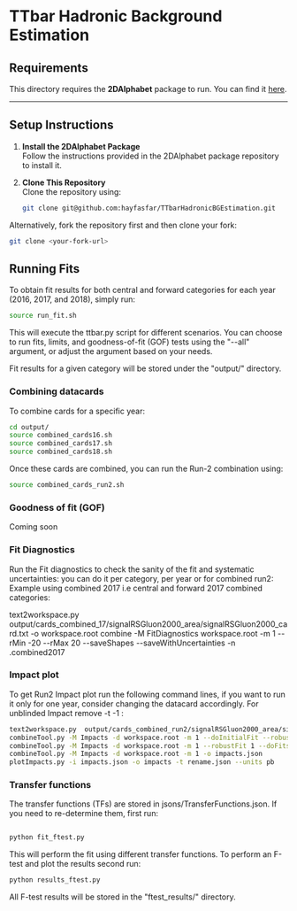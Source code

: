 # **TTbar Hadronic Background Estimation**

## **Requirements**
This directory requires the **2DAlphabet** package to run. You can find it [here](<Add link>).

---

## **Setup Instructions**

1. **Install the 2DAlphabet Package**  
   Follow the instructions provided in the 2DAlphabet package repository to install it.

2. **Clone This Repository**  
   Clone the repository using:
   ```bash
   git clone git@github.com:hayfasfar/TTbarHadronicBGEstimation.git
   ``` 

Alternatively, fork the repository first and then clone your fork:
```bash
git clone <your-fork-url>
```
## **Running Fits**

To obtain fit results for both central and forward categories for each year (2016, 2017, and 2018), simply run:

```bash
source run_fit.sh
```
This will execute the ttbar.py script for different scenarios. You can choose to run fits, limits, and goodness-of-fit (GOF) tests using the "--all" argument, or adjust the argument based on your needs.

Fit results for a given category will be stored under the "output/" directory.

### Combining datacards

To combine cards for a specific year:

```bash
cd output/
source combined_cards16.sh
source combined_cards17.sh
source combined_cards18.sh
```
Once these cards are combined, you can run the Run-2 combination using:

```bash 
source combined_cards_run2.sh
```
### Goodness of fit (GOF)

Coming soon

### Fit Diagnostics 
Run the Fit diagnostics to check the sanity of the fit and systematic uncertainties: you can do it per category, per year or for combined run2:
Example using combined 2017 i.e central and forward 2017 combined categories: 

text2workspace.py  output/cards_combined_17/signalRSGluon2000_area/signalRSGluon2000_card.txt  -o workspace.root
combine -M FitDiagnostics workspace.root -m 1 --rMin -20 --rMax 20 --saveShapes --saveWithUncertainties -n .combined2017

### Impact plot

To get Run2 Impact plot run the following command lines, if you want to run it only for one year, consider changing the datacard accordingly. For unblinded Impact remove -t -1 : 
```bash
text2workspace.py  output/cards_combined_run2/signalRSGluon2000_area/signalRSGluon2000_card_combined.txt  -o workspace.root
combineTool.py -M Impacts -d workspace.root -m 1 --doInitialFit --robustFit 1 --expectSignal=1 --rMin -1 -t -1  --job-mode condor 
combineTool.py -M Impacts -d workspace.root -m 1 --robustFit 1 --doFits --parallel 16 --expectSignal=1 -t -1  --job-mode condor
combineTool.py -M Impacts -d workspace.root -m 1 -o impacts.json
plotImpacts.py -i impacts.json -o impacts -t rename.json --units pb
```

### Transfer functions 

The transfer functions (TFs) are stored in jsons/TransferFunctions.json. If you need to re-determine them, first run:

```bash 

python fit_ftest.py
```
This will perform the fit using different transfer functions. To perform an F-test and plot the results second run:

```bash 
python results_ftest.py
```
All F-test results will be stored in the "ftest_results/" directory.
